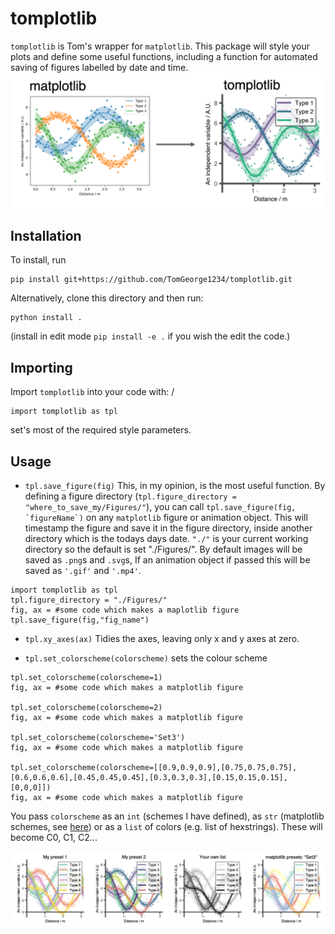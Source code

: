 # tomplotlib

`tomplotlib` is Tom's wrapper for `matplotlib`. 
This package will style your plots and define some useful functions, including a function for automated saving of figures labelled by date and time. 
<img src="./readmefigures/tomplotlib.png" width="600">

## Installation
To install, run
```
pip install git+https://github.com/TomGeorge1234/tomplotlib.git
```
Alternatively, clone this directory and then run:
```
python install .
```
(install in edit mode `pip install -e .` if you wish the edit the code.)

## Importing 
Import ```tomplotlib``` into your code with: /
```
import tomplotlib as tpl 
```
set's most of the required style parameters. 

## Usage

* ```tpl.save_figure(fig)```
This, in my opinion, is the most useful function. By defining a figure directory (```tpl.figure_directory = "where_to_save_my/Figures/"```), you can call ```tpl.save_figure(fig, `figureName`)``` on any `matplotlib` figure or animation object. This will timestamp the figure and save it in the figure directory, inside another directory which is the todays days date. ```"./"``` is your current working directory so the default is set "./Figures/". By default images will be saved as `.png`s and `.svg`s, If an animation object if passed this will be saved as `'.gif'` and `'.mp4'`. 

```
import tomplotlib as tpl 
tpl.figure_directory = "./Figures/"
fig, ax = #some code which makes a maplotlib figure
tpl.save_figure(fig,"fig_name")
```






* ```tpl.xy_axes(ax)``` 
Tidies the axes, leaving only x and y axes at zero. 


* ```tpl.set_colorscheme(colorscheme)``` sets the colour scheme
```
tpl.set_colorscheme(colorscheme=1)
fig, ax = #some code which makes a matplotlib figure

tpl.set_colorscheme(colorscheme=2)
fig, ax = #some code which makes a matplotlib figure

tpl.set_colorscheme(colorscheme='Set3')
fig, ax = #some code which makes a matplotlib figure

tpl.set_colorscheme(colorscheme=[[0.9,0.9,0.9],[0.75,0.75,0.75],[0.6,0.6,0.6],[0.45,0.45,0.45],[0.3,0.3,0.3],[0.15,0.15,0.15],[0,0,0]])
fig, ax = #some code which makes a matplotlib figure
```
You pass ```colorscheme``` as an ```int``` (schemes I have defined), as ```str``` (matplotlib schemes, see [here](https://matplotlib.org/stable/tutorials/colors/colormaps.html)) or as a ```list``` of colors (e.g. list of hexstrings). These will become C0, C1, C2...

<img src="./readmefigures/colorschemes.png">


